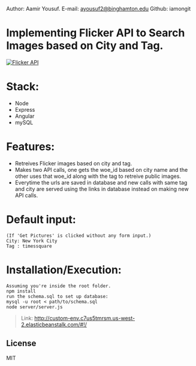 Author: Aamir Yousuf.
E-mail: ayousuf2@binghamton.edu
Github: iamongit

# Implementing Flicker API to Search Images based on City and Tag.

[![Flicker API](https://www.shareicon.net/data/128x128/2015/12/01/680870_network_512x512.png)](https://github.com/iamongit/FlickerAPI)

# Stack:
  - Node
  - Express
  - Angular
  - mySQL

# Features:
  - Retreives Flicker images based on city and tag.
  - Makes two API calls, one gets the woe_id based on city name and the
    other uses that woe_id along with the tag to retreive public images.
  - Everytime the urls are saved in database and new calls with same tag and city
    are served using the links in database instead on making new API calls.

# Default input:
    (If 'Get Pictures' is clicked without any form input.)
    City: New York City
    Tag : timessquare

# Installation/Execution:
    Assuming you're inside the root folder.
    npm install
    run the schema.sql to set up database:
    mysql -u root < path/to/schema.sql
    node server/server.js


> Link: http://custom-env.c7us5tmrsm.us-west-2.elasticbeanstalk.com/#!/

License
----

MIT